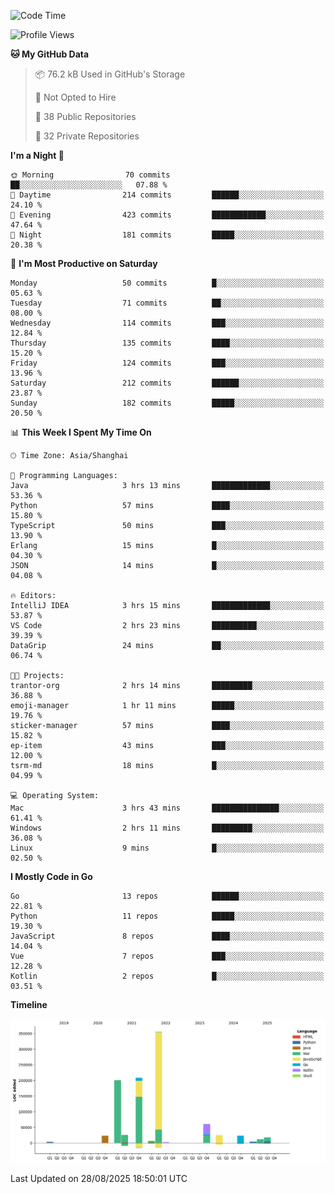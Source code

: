 <!--START_SECTION:waka-->
![Code Time](http://img.shields.io/badge/Code%20Time-4%2C393%20hrs%2021%20mins-blue)

![Profile Views](http://img.shields.io/badge/Profile%20Views-0-blue)

**🐱 My GitHub Data** 

> 📦 76.2 kB Used in GitHub's Storage 
 > 
> 🚫 Not Opted to Hire
 > 
> 📜 38 Public Repositories 
 > 
> 🔑 32 Private Repositories 
 > 
**I'm a Night 🦉** 

```text
🌞 Morning                70 commits          ██░░░░░░░░░░░░░░░░░░░░░░░   07.88 % 
🌆 Daytime                214 commits         ██████░░░░░░░░░░░░░░░░░░░   24.10 % 
🌃 Evening                423 commits         ████████████░░░░░░░░░░░░░   47.64 % 
🌙 Night                  181 commits         █████░░░░░░░░░░░░░░░░░░░░   20.38 % 
```
📅 **I'm Most Productive on Saturday** 

```text
Monday                   50 commits          █░░░░░░░░░░░░░░░░░░░░░░░░   05.63 % 
Tuesday                  71 commits          ██░░░░░░░░░░░░░░░░░░░░░░░   08.00 % 
Wednesday                114 commits         ███░░░░░░░░░░░░░░░░░░░░░░   12.84 % 
Thursday                 135 commits         ████░░░░░░░░░░░░░░░░░░░░░   15.20 % 
Friday                   124 commits         ███░░░░░░░░░░░░░░░░░░░░░░   13.96 % 
Saturday                 212 commits         ██████░░░░░░░░░░░░░░░░░░░   23.87 % 
Sunday                   182 commits         █████░░░░░░░░░░░░░░░░░░░░   20.50 % 
```


📊 **This Week I Spent My Time On** 

```text
🕑︎ Time Zone: Asia/Shanghai

💬 Programming Languages: 
Java                     3 hrs 13 mins       █████████████░░░░░░░░░░░░   53.36 % 
Python                   57 mins             ████░░░░░░░░░░░░░░░░░░░░░   15.80 % 
TypeScript               50 mins             ███░░░░░░░░░░░░░░░░░░░░░░   13.90 % 
Erlang                   15 mins             █░░░░░░░░░░░░░░░░░░░░░░░░   04.30 % 
JSON                     14 mins             █░░░░░░░░░░░░░░░░░░░░░░░░   04.08 % 

🔥 Editors: 
IntelliJ IDEA            3 hrs 15 mins       █████████████░░░░░░░░░░░░   53.87 % 
VS Code                  2 hrs 23 mins       ██████████░░░░░░░░░░░░░░░   39.39 % 
DataGrip                 24 mins             ██░░░░░░░░░░░░░░░░░░░░░░░   06.74 % 

🐱‍💻 Projects: 
trantor-org              2 hrs 14 mins       █████████░░░░░░░░░░░░░░░░   36.88 % 
emoji-manager            1 hr 11 mins        █████░░░░░░░░░░░░░░░░░░░░   19.76 % 
sticker-manager          57 mins             ████░░░░░░░░░░░░░░░░░░░░░   15.82 % 
ep-item                  43 mins             ███░░░░░░░░░░░░░░░░░░░░░░   12.00 % 
tsrm-md                  18 mins             █░░░░░░░░░░░░░░░░░░░░░░░░   04.99 % 

💻 Operating System: 
Mac                      3 hrs 43 mins       ███████████████░░░░░░░░░░   61.41 % 
Windows                  2 hrs 11 mins       █████████░░░░░░░░░░░░░░░░   36.08 % 
Linux                    9 mins              █░░░░░░░░░░░░░░░░░░░░░░░░   02.50 % 
```

**I Mostly Code in Go** 

```text
Go                       13 repos            ██████░░░░░░░░░░░░░░░░░░░   22.81 % 
Python                   11 repos            █████░░░░░░░░░░░░░░░░░░░░   19.30 % 
JavaScript               8 repos             ████░░░░░░░░░░░░░░░░░░░░░   14.04 % 
Vue                      7 repos             ███░░░░░░░░░░░░░░░░░░░░░░   12.28 % 
Kotlin                   2 repos             █░░░░░░░░░░░░░░░░░░░░░░░░   03.51 % 
```



**Timeline**

![Lines of Code chart](https://raw.githubusercontent.com/youtiaoguagua/youtiaoguagua/master/assets/bar_graph.png)


 Last Updated on 28/08/2025 18:50:01 UTC
<!--END_SECTION:waka-->